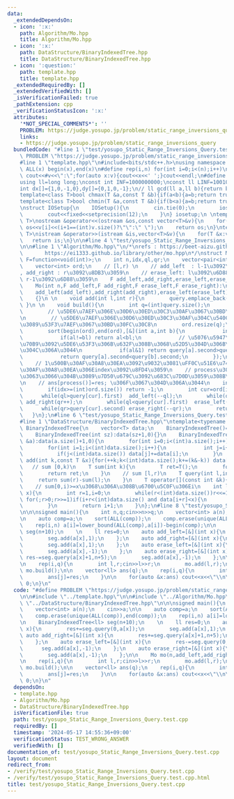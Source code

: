 ```yaml
---
data:
  _extendedDependsOn:
  - icon: ':x:'
    path: Algorithm/Mo.hpp
    title: Algorithm/Mo.hpp
  - icon: ':x:'
    path: DataStructure/BinaryIndexedTree.hpp
    title: DataStructure/BinaryIndexedTree.hpp
  - icon: ':question:'
    path: template.hpp
    title: template.hpp
  _extendedRequiredBy: []
  _extendedVerifiedWith: []
  _isVerificationFailed: true
  _pathExtension: cpp
  _verificationStatusIcon: ':x:'
  attributes:
    '*NOT_SPECIAL_COMMENTS*': ''
    PROBLEM: https://judge.yosupo.jp/problem/static_range_inversions_query
    links:
    - https://judge.yosupo.jp/problem/static_range_inversions_query
  bundledCode: "#line 1 \"test/yosupo_Static_Range_Inversions_Query.test.cpp\"\n#define\
    \ PROBLEM \"https://judge.yosupo.jp/problem/static_range_inversions_query\"\n\n\
    #line 1 \"template.hpp\"\n#include<bits/stdc++.h>\nusing namespace std;\n#define\
    \ ALL(x) begin(x),end(x)\n#define rep(i,n) for(int i=0;i<(n);i++)\n#define debug(v)\
    \ cout<<#v<<\":\";for(auto x:v){cout<<x<<' ';}cout<<endl;\n#define mod 1000000007\n\
    using ll=long long;\nconst int INF=1000000000;\nconst ll LINF=1001002003004005006ll;\n\
    int dx[]={1,0,-1,0},dy[]={0,1,0,-1};\n// ll gcd(ll a,ll b){return b?gcd(b,a%b):a;}\n\
    template<class T>bool chmax(T &a,const T &b){if(a<b){a=b;return true;}return false;}\n\
    template<class T>bool chmin(T &a,const T &b){if(b<a){a=b;return true;}return false;}\n\
    \nstruct IOSetup{\n    IOSetup(){\n        cin.tie(0);\n        ios::sync_with_stdio(0);\n\
    \        cout<<fixed<<setprecision(12);\n    }\n} iosetup;\n \ntemplate<typename\
    \ T>\nostream &operator<<(ostream &os,const vector<T>&v){\n    for(int i=0;i<(int)v.size();i++)\
    \ os<<v[i]<<(i+1==(int)v.size()?\"\":\" \");\n    return os;\n}\ntemplate<typename\
    \ T>\nistream &operator>>(istream &is,vector<T>&v){\n    for(T &x:v)is>>x;\n \
    \   return is;\n}\n\n#line 4 \"test/yosupo_Static_Range_Inversions_Query.test.cpp\"\
    \n\n#line 1 \"Algorithm/Mo.hpp\"\n/*\nrefs : https://beet-aizu.github.io/library/algorithm/mo.hpp\n\
    \       https://ei1333.github.io/library/other/mo.hpp\n*/\nstruct Mo{\n    using\
    \ F=function<void(int)>;\n    int n,idx,ql,qr;\n    vector<pair<int,int>> query;\n\
    \    vector<int> ord;\n    // [l,r) \n    // add_left  : l-1\u3092\u8DB3\u3059\
    , add_right : r\u3092\u8DB3\u3059\n    // erase_left: l\u3092\u6D88\u3059,  erase_right:\
    \ r-1\u3092\u6D88\u3059\n    F add_left,add_right,erase_left,erase_right;\n \n\
    \    Mo(int n,F add_left,F add_right,F erase_left,F erase_right):\n    n(n),idx(0),ql(0),qr(0),\n\
    \    add_left(add_left),add_right(add_right),erase_left(erase_left),erase_right(erase_right)\n\
    \    {}\n \n    void add(int l,int r){\n        query.emplace_back(l,r);\n   \
    \ }\n \n    void build(){\n        int q=(int)query.size();\n        int bs=n/min(n,int(sqrt(q)));\n\
    \        // \u5DE6\u7AEF\u306E\u30D6\u30ED\u30C3\u30AF\u3067\u30BD\u30FC\u30C8\
    \n        // \u5DE6\u7AEF\u306E\u30D6\u30ED\u30C3\u30AF\u304C\u540C\u3058\u306A\
    \u3089\u53F3\u7AEF\u3067\u30BD\u30FC\u30C8\n        ord.resize(q);\n        iota(begin(ord),end(ord),0);\n\
    \        sort(begin(ord),end(ord),[&](int a,int b){\n            int al=query[a].first/bs,bl=query[b].first/bs;\n\
    \            if(al!=bl) return al<bl;\n            // \u5076\u5947\u3067\u59CB\
    \u70B9\u3092\u5DE6\u53F3\u306B\u632F\u308B\u3068\u52D5\u304D\u306B\u7121\u99C4\
    \u304C\u306A\u3044\n            if(al&1) return query[a].second>query[b].second;\n\
    \            return query[a].second<query[b].second;\n        });\n    }\n \n\
    \    // 1\u500B\u30AF\u30A8\u30EA\u3092\u9032\u3081\uFF0C\u51E6\u7406\u3057\u305F\
    \u30AF\u30A8\u30EA\u306Eindex\u3092\u8FD4\u3059\n    // process\u304C\u7D42\u308F\
    \u3063\u3066\u304B\u3089\u7D50\u679C\u3092\u683C\u7D0D\u3059\u308B\u3053\u3068\
    \n    // ans[process()]=res; \u306F\u3067\u304D\u306A\u3044\n    int process(){\n\
    \        if(idx>=(int)ord.size()) return -1;\n        int cur=ord[idx++];\n  \
    \      while(ql>query[cur].first)  add_left(--ql);\n        while(qr<query[cur].second)\
    \ add_right(qr++);\n        while(ql<query[cur].first)  erase_left(ql++);\n  \
    \      while(qr>query[cur].second) erase_right(--qr);\n        return cur;\n \
    \   }\n};\n#line 6 \"test/yosupo_Static_Range_Inversions_Query.test.cpp\"\n\n\
    #line 1 \"DataStructure/BinaryIndexedTree.hpp\"\ntemplate<typename T>\nstruct\
    \ BinaryIndexedTree{\n    vector<T> data;\n    BinaryIndexedTree()=default;\n\
    \    BinaryIndexedTree(int sz):data(sz+1,0){}\n    BinaryIndexedTree(const vector<T>\
    \ &a):data(a.size()+1,0){\n        for(int i=0;i<(int)a.size();i++)data[i+1]=a[i];\n\
    \        for(int i=1;i<(int)data.size();i++){\n            int j=i+(i&-i);\n \
    \           if(j<(int)data.size()) data[j]+=data[i];\n        }\n    }\n    void\
    \ add(int k,const T &x){for(++k;k<(int)data.size();k+=(k&-k)) data[k]+=x;}\n \
    \   // sum [0,k)\n    T sum(int k){\n        T ret=T();\n        for(;k>0;k-=(k&-k))ret+=data[k];\n\
    \        return ret;\n    }\n    // sum [l,r)\n    T query(int l,int r){\n   \
    \     return sum(r)-sum(l);\n    }\n    T operator[](const int &k){return query(k,k+1);}\n\
    \    // sum[0,i)>=x\u3068\u306A\u308B\u6700\u5C0F\u306Ei\n    int lower_bound(T\
    \ x){\n        int r=1,i=0;\n        while(r<(int)data.size())r<<=1;\n       \
    \ for(;r>0;r>>=1)if(i+r<(int)data.size() and data[i+r]<x){\n            x-=data[i+r];i+=r;\n\
    \        }\n        return i+1;\n    }\n};\n#line 8 \"test/yosupo_Static_Range_Inversions_Query.test.cpp\"\
    \n\n\nsigned main(){\n    int n,q;cin>>n>>q;\n    vector<int> a(n);\n    cin>>a;\n\
    \n    auto comp=a;\n    sort(ALL(comp));\n    comp.erase(unique(ALL(comp)),end(comp));\n\
    \    rep(i,n) a[i]=lower_bound(ALL(comp),a[i])-begin(comp);\n\n    BinaryIndexedTree<ll>\
    \ seg(n+10);\n    \n    ll res=0;\n    auto add_left=[&](int x){\n        res+=seg.query(0,a[x]);\n\
    \        seg.add(a[x],1);\n    };\n    auto add_right=[&](int x){\n        res+=seg.query(a[x]+1,n+5);\n\
    \        seg.add(a[x],1);\n    };\n    auto erase_left=[&](int x){\n        res-=seg.query(0,a[x]);\n\
    \        seg.add(a[x],-1);\n    };\n    auto erase_right=[&](int x){\n       \
    \ res-=seg.query(a[x]+1,n+5);\n        seg.add(a[x],-1);\n    };\n\n    Mo mo(n,add_left,add_right,erase_left,erase_right);\n\
    \n    rep(i,q){\n        int l,r;cin>>l>>r;\n        mo.add(l,r);\n    }\n   \
    \ mo.build();\n\n    vector<ll> ans(q);\n    rep(i,q){\n        int j=mo.process();\n\
    \        ans[j]=res;\n    }\n\n    for(auto &x:ans) cout<<x<<\"\\n\";\n    return\
    \ 0;\n}\n"
  code: "#define PROBLEM \"https://judge.yosupo.jp/problem/static_range_inversions_query\"\
    \n\n#include \"../template.hpp\"\n\n#include \"../Algorithm/Mo.hpp\"\n\n#include\
    \ \"../DataStructure/BinaryIndexedTree.hpp\"\n\n\nsigned main(){\n    int n,q;cin>>n>>q;\n\
    \    vector<int> a(n);\n    cin>>a;\n\n    auto comp=a;\n    sort(ALL(comp));\n\
    \    comp.erase(unique(ALL(comp)),end(comp));\n    rep(i,n) a[i]=lower_bound(ALL(comp),a[i])-begin(comp);\n\
    \n    BinaryIndexedTree<ll> seg(n+10);\n    \n    ll res=0;\n    auto add_left=[&](int\
    \ x){\n        res+=seg.query(0,a[x]);\n        seg.add(a[x],1);\n    };\n   \
    \ auto add_right=[&](int x){\n        res+=seg.query(a[x]+1,n+5);\n        seg.add(a[x],1);\n\
    \    };\n    auto erase_left=[&](int x){\n        res-=seg.query(0,a[x]);\n  \
    \      seg.add(a[x],-1);\n    };\n    auto erase_right=[&](int x){\n        res-=seg.query(a[x]+1,n+5);\n\
    \        seg.add(a[x],-1);\n    };\n\n    Mo mo(n,add_left,add_right,erase_left,erase_right);\n\
    \n    rep(i,q){\n        int l,r;cin>>l>>r;\n        mo.add(l,r);\n    }\n   \
    \ mo.build();\n\n    vector<ll> ans(q);\n    rep(i,q){\n        int j=mo.process();\n\
    \        ans[j]=res;\n    }\n\n    for(auto &x:ans) cout<<x<<\"\\n\";\n    return\
    \ 0;\n}\n"
  dependsOn:
  - template.hpp
  - Algorithm/Mo.hpp
  - DataStructure/BinaryIndexedTree.hpp
  isVerificationFile: true
  path: test/yosupo_Static_Range_Inversions_Query.test.cpp
  requiredBy: []
  timestamp: '2024-05-17 14:55:36+09:00'
  verificationStatus: TEST_WRONG_ANSWER
  verifiedWith: []
documentation_of: test/yosupo_Static_Range_Inversions_Query.test.cpp
layout: document
redirect_from:
- /verify/test/yosupo_Static_Range_Inversions_Query.test.cpp
- /verify/test/yosupo_Static_Range_Inversions_Query.test.cpp.html
title: test/yosupo_Static_Range_Inversions_Query.test.cpp
---
```

